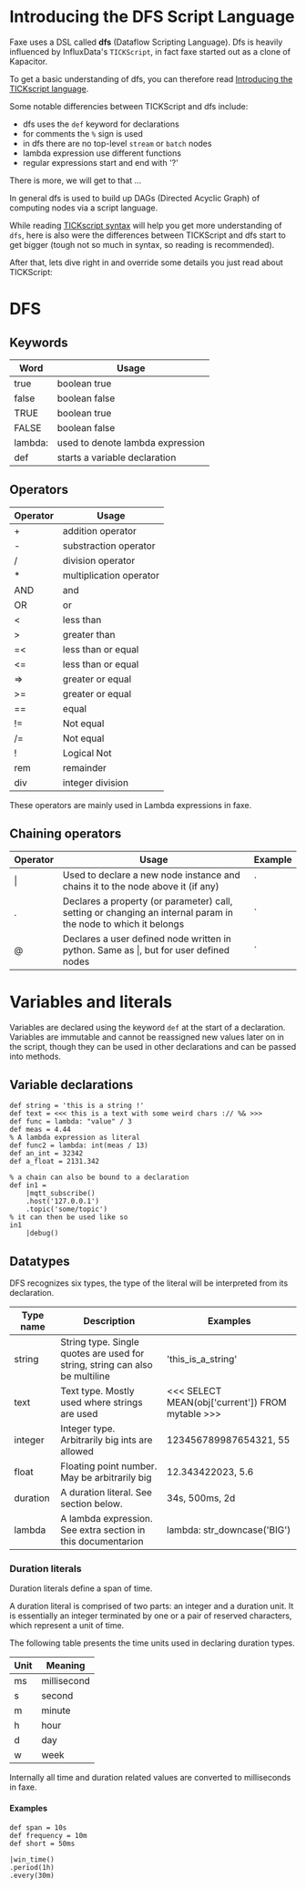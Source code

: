 # Introducing the DFS Script Language

Faxe uses a DSL called **dfs** (Dataflow Scripting Language).
Dfs is heavily influenced by InfluxData's `TICKScript`, in fact faxe started out as a clone of Kapacitor.

To get a basic understanding of dfs, you can therefore read [Introducing the TICKscript language](https://docs.influxdata.com/kapacitor/v1.5/tick/introduction/).

Some notable differencies between TICKScript and dfs include:

* dfs uses the `def` keyword for declarations
* for comments the `%` sign is used
* in dfs there are no top-level `stream` or `batch` nodes
* lambda expression use different functions
* regular expressions start and end with '?'

There is more, we will get to that ...

In general dfs is used to build up DAGs (Directed Acyclic Graph) of computing nodes via a script language.

While reading [TICKscript syntax](https://docs.influxdata.com/kapacitor/v1.5/tick/syntax/) will help you get more understanding
of `dfs`, here is also were the differences between TICKScript and dfs start to get bigger (tough not so much in syntax, so reading is recommended).

After that, lets dive right in and override some details you just read about TICKScript:

DFS
=== 

Keywords
--------

Word   |    Usage
-------|---------
true | boolean true
false | boolean false
TRUE | boolean true
FALSE | boolean false
lambda: | used to denote lambda expression
def | starts a variable declaration



Operators
---------

Operator    | Usage
------------|------
+| addition operator
-|substraction operator
/|division operator
*|multiplication operator
AND | and
OR | or
< | less than
> | greater than
=< | less than or equal
<= | less than or equal
=> |  greater or equal
 >= | greater or equal
 == | equal
!= | Not equal
/= | Not equal
! | Logical Not
rem| remainder
div|integer division

These operators are mainly used in Lambda expressions in faxe.

Chaining operators
------------------

Operator | Usage | Example
---------|-------|--------
\|       | Used to declare a new node instance and chains it to the node above it (if any)| `|some_node() |debug()` 
.        | Declares a property (or parameter) call, setting or changing an internal param in the node to which it belongs| `|log() .file('log1.txt')`
@        | Declares a user defined node written in python. Same as  \|, but for user defined nodes | `|some_node() ... @mynode()`
 

Variables and literals
======================
Variables are declared using the keyword `def` at the start of a declaration. 
Variables are immutable and cannot be reassigned new values later on in the script, 
though they can be used in other declarations and can be passed into methods. 
  
Variable declarations
---------------------

    def string = 'this is a string !'
    def text = <<< this is a text with some weird chars :// %& >>>
    def func = lambda: "value" / 3
    def meas = 4.44
    % A lambda expression as literal
    def func2 = lambda: int(meas / 13)
    def an_int = 32342
    def a_float = 2131.342
    
    % a chain can also be bound to a declaration
    def in1 =
        |mqtt_subscribe()
        .host('127.0.0.1')
        .topic('some/topic')
    % it can then be used like so
    in1
        |debug()
    
Datatypes
---------

DFS recognizes six types, the type of the literal will be interpreted from its declaration.

Type name | Description | Examples
----------|-------------|---------
string    | String type. Single quotes are used for string, string can also be multiline | 'this_is_a_string'
text      | Text type. Mostly used where strings are used | <<< SELECT MEAN(obj['current']) FROM mytable >>>
integer   | Integer type. Arbitrarily big ints are allowed | 123456789987654321, 55
float     | Floating point number. May be arbitrarily big  | 12.343422023, 5.6
duration  | A duration literal. See section below.         | 34s, 500ms, 2d
lambda    | A lambda expression. See extra section in this documentarion| lambda: str_downcase('BIG')
    
### Duration literals 

Duration literals define a span of time. 

A duration literal is comprised of two parts: an integer and a duration unit. It is essentially an integer terminated by one or a pair of reserved characters, which represent a unit of time.

The following table presents the time units used in declaring duration types.

Unit | Meaning
-----|--------
ms|millisecond
s|second
m|minute
h|hour
d|day
w|week


Internally all time and duration related values are converted to milliseconds in faxe.

#### Examples
    
    def span = 10s
    def frequency = 10m
    def short = 50ms
    
    |win_time()
    .period(1h)
    .every(30m)